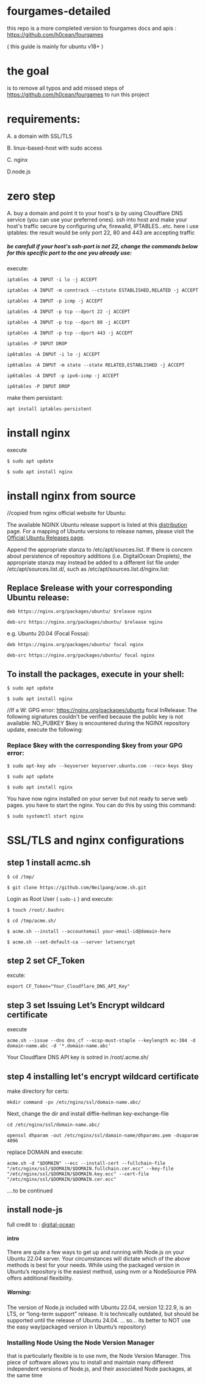 # fourgames-detailed
this repo is a more completed version  to fourgames docs and apis : https://github.com/h0cean/fourgames

( this guide is mainly for  ubuntu v18+ )

# the goal 
  is to remove all typos and add missed steps of 
  https://github.com/h0cean/fourgames  to run this project

# requirements:
A. a domain with SSL/TLS

B. linux-based-host with sudo access 

C. nginx 

D.node.js

# zero step

A. buy a domain and point it to your host's ip by using Cloudflare DNS service
(you can use your preferred ones). ssh into host and make your host's traffic secure by configuring ufw, firewalld, IPTABLES...etc.
here i use iptables: 
the result would be only port 22, 80 and 443 are accepting traffic 
##### be carefull if your host's ssh-port is not 22, change the commands below for this specific port to the one you already use:
execute:

 `iptables -A INPUT -i lo -j ACCEPT`
 
 `iptables -A INPUT -m conntrack --ctstate ESTABLISHED,RELATED -j ACCEPT`
 
 `iptables -A INPUT -p icmp -j ACCEPT`
 
 `iptables -A INPUT -p tcp --dport 22 -j ACCEPT `

 `iptables -A INPUT -p tcp --dport 80 -j ACCEPT`
 
 `iptables -A INPUT -p tcp --dport 443 -j ACCEPT`
 
 `iptables -P INPUT DROP`

 `ip6tables -A INPUT -i lo -j ACCEPT`
 
`ip6tables -A INPUT -m state --state RELATED,ESTABLISHED -j ACCEPT`
 
 `ip6tables -A INPUT -p ipv6-icmp -j ACCEPT`
 
 `ip6tables -P INPUT DROP`

make them persistant:

`apt install iptables-persistent`



# install nginx 

execute

`$ sudo apt update`

`$ sudo apt install nginx`

# install nginx from source
//copied from nginx official website for Ubuntu:

The available NGINX Ubuntu release support is listed at this [distribution](https://nginx.org/packages/ubuntu/dists/) page. For a mapping of Ubuntu versions to release names, please visit the [Official Ubuntu Releases page](https://wiki.ubuntu.com/Releases).

Append the appropriate stanza to /etc/apt/sources.list. If there is concern about persistence of repository additions (i.e. DigitalOcean Droplets), the appropriate stanza may instead be added to a different list file under /etc/apt/sources.list.d/, such as /etc/apt/sources.list.d/nginx.list:
## Replace $release with your corresponding Ubuntu release:

`deb https://nginx.org/packages/ubuntu/ $release nginx`

`deb-src https://nginx.org/packages/ubuntu/ $release nginx`

e.g. Ubuntu 20.04 (Focal Fossa):
  
  `deb https://nginx.org/packages/ubuntu/ focal nginx`
  
   `deb-src https://nginx.org/packages/ubuntu/ focal nginx`
## To install the packages, execute in your shell:

`$ sudo apt update`

`$ sudo apt install nginx`

//If a W: GPG error: https://nginx.org/packages/ubuntu focal InRelease: The following signatures couldn't be verified because the public key is not available: NO_PUBKEY $key is encountered during the NGINX repository update, execute the following:
### Replace $key with the corresponding $key from your GPG error:

`$ sudo apt-key adv --keyserver keyserver.ubuntu.com --recv-keys $key`

`$ sudo apt update`

`$ sudo apt install nginx`


You have now nginx installed on your server but not ready to serve web pages. you have to start the nginx. You can do this by using this command:

`$ sudo systemctl start nginx`


# SSL/TLS and nginx configurations

## step 1 install acmc.sh
`$ cd /tmp/`

`$ git clone https://github.com/Neilpang/acme.sh.git`
 
 Login as Root User ( `sudo-i` ) and execute:

`$ touch /root/.bashrc`

`$ cd /tmp/acme.sh/`

`$ acme.sh --install --accountemail your-email-id@domain-here`

`$ acme.sh --set-default-ca --server letsencrypt`

## step 2 set CF_Token
excute: 

`export CF_Token="Your_Cloudflare_DNS_API_Key"`


## step 3 set Issuing Let’s Encrypt wildcard certificate
execute

`acme.sh --issue --dns dns_cf --ocsp-must-staple --keylength ec-384 -d domain-name.abc -d '*.domain-name.abc'`
 
Your Cloudflare DNS API key is sotred in /root/.acme.sh/


## step 4 installing let's encrypt wildcard certificate
make directory for certs:

`mkdir command -pv /etc/nginx/ssl/domain-name.abc/`

Next, change the dir and install diffie-hellman key-exchange-file

`cd /etc/nginx/ssl/domain-name.abc/`

`openssl dhparam -out /etc/nginx/ssl/damain-name/dhparams.pem -dsaparam 4096`

replace DOMAIN and  execute:

`acme.sh -d "$DOMAIN" --ecc --install-cert --fullchain-file "/etc/nginx/ssl/$DOMAIN/$DOMAIN.fullchain.cer.ecc" --key-file "/etc/nginx/ssl/$DOMAIN/$DOMAIN.key.ecc" --cert-file "/etc/nginx/ssl/$DOMAIN/$DOMAIN.cer.ecc"`

....to be continued


## install node-js
full credit to : [digital-ocean](https://www.digitalocean.com/community/tutorials/how-to-install-node-js-on-ubuntu-22-04)
#### intro
There are quite a few ways to get up and running with Node.js on your Ubuntu 22.04 server. Your circumstances will dictate which of the above methods is best for your needs. While using the packaged version in Ubuntu’s repository is the easiest method, using nvm or a NodeSource PPA offers additional flexibility.


##### Warning: 
The version of Node.js included with Ubuntu 22.04, version 12.22.9, is an LTS, or “long-term support” release. It is technically outdated, but should be supported until the release of Ubuntu 24.04. ... so... its better to NOT use the easy way(packaged version in Ubuntu’s repository)

### Installing Node Using the Node Version Manager
that is particularly flexible is to use nvm, the Node Version Manager. This piece of software allows you to install and maintain many different independent versions of Node.js, and their associated Node packages, at the same time




